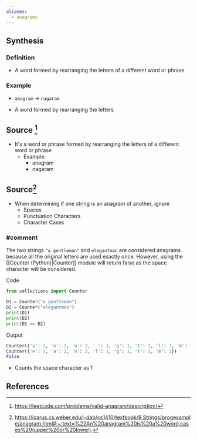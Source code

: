 ```yaml
---
aliases:
  - anagrams
---
```

## Synthesis
### Definition
- A word formed by rearranging the letters of a different word or phrase
### Example
- `anagram` $\to$ `nagaram`

- A word formed by rearranging the letters
## Source [^1]
- It's a word or phrase formed by rearranging the letters of a different word or phrase
	- Example:
		- anagram 
		- nagaram

## Source[^2]
- When determining if one string is an anagram of another, ignore
	- Spaces
	- Punctuation Characters
	- Character Cases

### #comment

The two strings `"a gentleman"` and `elegantman` are considered anagrams because all the original letters are used exactly once. However, using the [[Counter (Python)|Counter]] module will return false as the space character will be considered.

Code
```python
from collections import Counter

D1 = Counter("a gentleman")
D2 = Counter("elegantman")
print(D1)
print(D2)
print(D1 == D2)
```

Output
```python
Counter({'a': 2, 'e': 2, 'n': 2, ' ': 1, 'g': 1, 't': 1, 'l': 1, 'm': 1})
Counter({'e': 2, 'a': 2, 'n': 2, 'l': 1, 'g': 1, 't': 1, 'm': 1})
False
```
- Counts the space character as 1

## References
[^1]: https://leetcode.com/problems/valid-anagram/description/
[^2]: https://icarus.cs.weber.edu/~dab/cs1410/textbook/8.Strings/progexample/anagram.html#:~:text=%22An%20anagram%20is%20a%20word,cases%20(upper%20or%20lower).